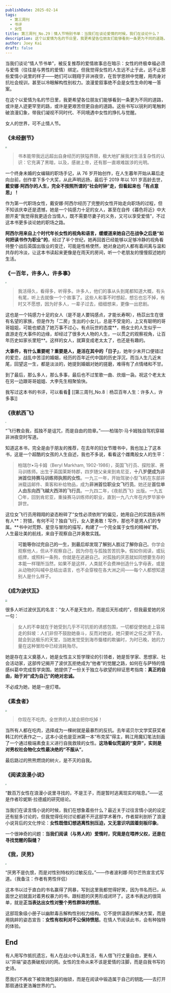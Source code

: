 ```yaml
---
publishDate: 2025-02-14
tags:
  - 第三周刊
  - 书评
  - 女性
title: 第三周刊_No.29｜情人节特别书单：当我们在谈论爱情的时候，我们在谈论什么？
description: 这个以爱情为名的节日里，我更希望各位朋友们能够看到一条更为不同的道路，或许是人迹更罕至的路，或许是更艰苦但更自由的道路。
author: Joey Kai
draft: false
---
```


当我们谈论“情人节书单”，被反复推荐的爱情故事总在暗示：女性的终极幸福必须与爱情（往往是与男性的爱情）绑定。但我觉得女性的人生远不止于此，远不止那些爱情小说里的样子——她们可以翱翔于非洲夜空，在哲学思辨中觉醒，用肉身对抗社会规训，甚至以冷眼解构性别权力。浪漫爱叙事绝不会是女性生命的唯一答案。

在这个以爱情为名的节日里，我更希望各位朋友们能够看到一条更为不同的道路，或许是人迹更罕至的路，或许是更艰苦但更自由的道路。这些书写以锐利的笔触刺破浪漫幻象，带我们凝视不同时代、不同境遇中女性的挣扎与觉醒。

女人的世界，可不止情人节。

### 《未经删节》

<img src="../assets/2025/202502262114786.png" style="zoom:33%;" />

> 书本能带我远远超出自身经历的狭隘界限，极大地扩展我对生活复杂性的认识：它充满了黑暗，以及，感谢上帝，还有那一直艰难跋涉的光明。


一个终身未婚的女编辑的职场手记，从 76 岁开始创作，在人生暮年开始从幕后走向台前，创作拿下多个大奖，从此声明远扬，最后于 2019 年以 101 岁高龄去世，**戴安娜·阿西尔的人生，完全不按照所谓的“社会时钟”走，但看起来也「有点意思」！**

作为第一代职场女性，戴安娜·阿西尔经历了完整的女性开始走向职场的过程，但不知该庆幸还是遗憾，她是一个钝感力十足的女人，甚至在自传《暮色将近》中大胆开麦“我觉得我更适合当情人，既不需要尽妻子的义务，又可以享受爱情”，不过这本书更多谈论她的职场之路。

**阿西尔用来自上个时代年长女性的视角和语言，缓缓道来她自己在战争之后是“如何把读书作为职业”的**，经过了半个世纪，她再回首已经能够以足够冷静的视角看待整个战后英国出版业的变迁，可能是性格使然，她对身边的人都有着间离与温和共存的冷淡，让这本书读起来更像是在雨天的房间，听一个老朋友的慢慢叙述她的生活。

### 《一百年，许多人，许多事》

<img src="../assets/2025/202502262114787.png" style="zoom:25%;" />

> 我活得久，看得多，听得多。许多人，他们的事从头到尾都知道大概，有头有尾，听上去就像一个个故事了。这些人和事不时想起，想忘也忘不掉，有时又不愿想，因为好多人，一辈子过去，细细想来，更像一出悲剧。


这也是一个钝感力十足的女人（是不是人要钝感点，才能长寿啊），杨苡出生在很有名望的家族，但是作为「二房」生出的小女儿，总是不受宠的，上又有聪明的哥哥姐姐，可能也塑造了她万事不过心，有点玩世的态度**，杨女士的人生似乎一直游走在大事件的边缘，却经过了很多大人物的人生，一以贯之的观察视角，让百年历史如家长里短**。这样的女人，就算变成老太太了，也还是有趣的。

**大事件，有什么重要呢？重要是人，是活在其中的「日子」**，她年少未开口便错过的爱恋，战乱中苦涩的婚姻，经历的百年近代中国的历史浮沉，而当人生几近末尾，回望这一生，都是淡淡的，她提到婚姻对她的搓磨，难得有了点情绪和不甘。

到了最后，那么多人，那么多事，最后也不过笙歌一曲、炊烟一袅。祝这个老太太在另一边跟哥哥姐姐、大李先生相聚愉快。

我写过这本书的书评，可以看看👀 [[第三周刊_No.8｜杨苡百年人生：许多人，许多事]]

### 《夜航西飞》

<img src="../assets/2025/202502262114788.png" style="zoom:20%;" />

“飞行教会我，孤独不是诅咒，而是自由的勋章。”——柏瑞尔·马卡姆独自驾机穿越非洲夜空时写道。

知道这本书，完全是由于朋友的推荐，在去年的妇女节赠书中，我也加上了这本书，这是一个超酷的女孩的人生自述，我也不多说，看看这个雌鹰般女人的生平：
> 柏瑞尔•马卡姆（Beryl Markham, 1902-1986），英国飞行员、探险家、赛马训练师。出生于英国莱斯特郡，四岁随父亲来到肯尼亚，**十八岁便成为非洲首位持赛马训练师执照的女性**。一九三一年，开始驾驶小型飞机在东部非洲载运邮件、乘客和补给物品，成为**非洲首位职业女飞行员**。她还是**首位单人由东向西飞越大西洋的飞行员**。一九四二年，《夜航西飞》出版。一九五〇年，回到肯尼亚，重操赛马训练师的职业，直到一九八六年在内罗毕家中辞世。


这位女飞行员用翱翔的姿态粉碎了“女性必须依附”的偏见，她用自己的实践告诉所有人**：狩猎，有何不可？独自飞行，女人更勇敢！写作，那也不是男人们的专属。**书中对荒野、星空与冒险的描写，构建了一个完全属于女性的精神旷野。人生最壮美的航线，来自于观察自己并勇敢实践。
> **可能等你过完自己的一生，到最后却发现了解别人胜过了解你自己**。你学会观察他人，但从不观察自己，因为你在与孤独苦苦抗争。假如你阅读，或玩纸牌，或照料一条狗，你就是在逃避自己。对孤独的厌恶就如同想要生存的本能一样理所当然，如果不是这样，人类就不会费神创造什么字母表，或是从动物的叫喊中总结出语言，也不会穿梭在各大洲之间——每个人都想知道别人是什么样子。


### 《成为波伏瓦》

<img src="../assets/2025/202502262114789.png" style="zoom:40%;" />

很多人听过波伏瓦的名言：“女人不是天生的，而是后天形成的”，但我最爱她的另一句：
> 女人的不幸就在于她受到几乎不可抗拒的诱惑包围，一切都促使她走上容易走的斜坡：人们非但不鼓励她奋斗，反而对她说，她只要听之任之滑下去，就会到达极乐的天堂，当她发觉受到海市蜃楼的欺骗时，为时已晚，她的力量在这种冒险中已经消耗殆尽。


她是存在主义奠基人，她是女性主义哲学理论的引领者，她是哲学家、思想家、社会活动家，这部传记揭开了波伏瓦拒绝成为“他者”的觉醒之路，如何在与萨特的情感纠葛中完成哲学突围。她提供了一份关于独立与欲望的辩证思考指南：**真正的自由，始于对“成为自己”的绝对忠诚。**

不必成为她，她是一座灯塔。

### 《素食者》

<img src="../assets/2025/202502262114790.png" style="zoom:33%;" />

> 你现在不吃肉，全世界的人就会把你吃掉！


当所有人都在吃肉，选择成为一棵树就是最暴烈的反抗。去年诺贝尔文学奖获奖者韩江的代表作之一，这本小说也是亚洲第一本“布克奖”得主，韩江用魔幻笔法刻画了一个通过极端素食主义进行自我救赎的女性。**这场看似荒诞的“变异”，实则是对男权社会物化女性最决绝的“不服从”**。

最后路过的熊熊燃烧的树火，是不灭的自我。

### 《阅读浪漫小说》

<img src="../assets/2025/202502262114791.png" style="zoom:25%;" />

“数百万女性在浪漫小说里寻找的，不是王子，而是暂时逃离现实的喘息。”——这是作者珍妮斯·拉德威的研究结论。

当我们在读言情小说的时候，我们在想象着些什么？最近关于过往言情小说的设定还有挺多讨论的，但我觉得任何讨论都避不开这部学术著作，作者犀利剖析了浪漫小说背后的文化悖论：**女性既借幻想逃离性别压迫，又无意识巩固着刻板印象**。

一个很神奇的问题：**当我们阅读（与男人的）爱情时，究竟是在喂养父权，还是在寻找觉醒的裂缝？**

### 《我，厌男》

<img src="../assets/2025/202502262114792.png" style="zoom:25%;" />

“厌男不是仇恨，而是对性别特权的过敏反应。”——作者波利娜·阿尔芒热宣言式写道。（我备注：作者有男性伴侣）

这本书以过于直白的书名赢得了网暴，写到这里我都觉得好笑，因为书名而已，从面世之初就面对着男权暴力的书，跟标题的厌男形成闭环了。这本书表达的很简单，就是**正当表达出女性对整个男性群体的愤怒**。

这部现象级小册子以幽默毒舌解构性别权力结构。它不提供温吞的解决方案，而是用挑衅的姿态宣告：**女性有权利对不公保持愤怒**。在情人节阅读此书，会有种独特的体验。

## End

有人用写作抵抗遗忘，有人在战火中认真生活，有人借飞行丈量自由，更有人以“异端”姿态撕破规训的网。女性的生命从来不该是爱情的注脚，而是自我书写的史诗。

愿我们不再收下被玫瑰包装的枷锁，而是在阅读中锻造属于自己的钥匙——去打开那扇通往更浩瀚世界的门。
